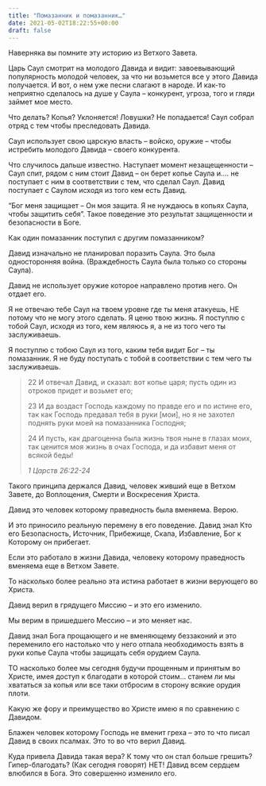 ```yaml
---
title: "Помазанник и помазанник…"
date: 2021-05-02T18:22:55+00:00
draft: false
---
```


Наверняка вы помните эту историю из Ветхого Завета.

Царь Саул смотрит на молодого Давида и видит: завоевывающий популярность молодой человек, за что ни возьмется все у этого Давида получается. И вот, о нем уже песни слагают в народе. И как-то неприятно сделалось на душе у Саула &#8211; конкурент, угроза, того и гляди займет мое место.

Что делать? Копья? Уклоняется! Ловушки? Не попадается! Саул собрал отряд с тем чтобы преследовать Давида.

Саул использует свою царскую власть &#8211; войско, оружие &#8211; чтобы истребить молодого Давида &#8211; своего конкурента.

Что случилось дальше известно. Наступает момент незащещенности &#8211; Саул спит, рядом с ним стоит Давид &#8211; он берет копье Саула и…. не поступает с ним в соответствии с тем, что сделал Саул. Давид поступает с Саулом исходя из того кем есть Давид.

&#8220;Бог меня защищает &#8211; Он моя защита. Я не нуждаюсь в копьях Саула, чтобы защитить себя&#8221;. Такое поведение это результат защищенности и безопасности в Боге.

Как один помазанник поступил с другим помазанником?

Давид изначально не планировал поразить Саула. Это была односторонняя война. (Враждебность Саула была только со стороны Саула).

Давид не использует оружие которое направлено против него. Он отдает его.

Я не отвечаю тебе Саул на твоем уровне где ты меня атакуешь, НЕ потому что не могу этого сделать. Я ценю твою жизнь. Я поступлю с тобой Саул, исходя из того, кем являюсь я, а не из того чего ты заслуживаешь.

Я поступлю с тобою Саул из того, каким тебя видит Бог &#8211; ты помазанник. Я не буду поступать с тобой в соответствии с тем чего ты заслуживаешь.

<blockquote class="wp-block-quote">
  <p>
    22 И отвечал Давид, и сказал: вот копье царя; пусть один из отроков придет и возьмет его;
  </p>
  
  <p>
    23 И да воздаст Господь каждому по правде его и по истине его, так как Господь предавал тебя в руки [мои], но я не захотел поднять руки моей на помазанника Господня;
  </p>
  
  <p>
    24 И пусть, как драгоценна была жизнь твоя ныне в глазах моих, так ценится моя жизнь в очах Господа, и да избавит меня от всякой беды!
  </p>
  
  <cite>1 Царств 26:22-24</cite>
</blockquote>

Такого принципа держался Давид, человек живший еще в Ветхом Завете, до Воплощения, Смерти и Воскресения Христа.

Давид это человек которому праведность была вменяема. Верою.

И это приносило реальную перемену в его поведение. Давид знал Кто его Безопасность, Источник, Прибежище, Скала, Избавление, Бог к Которому он прибегает.

Если это работало в жизни Давида, человеку которому праведность вменяема еще в Ветхом Завете.

То насколько более реально эта истина работает в жизни верующего во Христа.

Давид верил в грядущего Миссию &#8211; и это его изменило.

Мы верим в пришедшего Мессию &#8211; и это меняет нас.

Давид знал Бога прощающего и не вменяющему беззаконий и это переменило его настолько что у него отпала необходимость взять в руки копье Саула чтобы защищать себя орудием Саула.

ТО насколько более мы сегодня будучи прощенным и принятым во Христе, имея доступ к благодати в которой стоим… станем ли мы хвататься за копья или все таки отбросим в сторону всякие орудия плоти.

Какую же фору и преимущество во Христе имею я по сравнению с Давидом.

Блажен человек которому Господь не вменит греха &#8211; это то что писал Давид в своих псалмах. Это то во что верил Давид.

Куда привела Давида такая вера? К тому что он стал больше грешить? Гипер-благодать? (Как сегодня говорят) НЕТ! Давид всем сердцем влюбился в Бога. Это совершенно изменило его.
